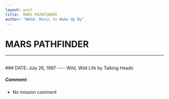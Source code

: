 ```yaml
---
layout: post
title:  MARS PATHFINDER
author: "NASA: Music to Wake Up By"
---
```


# MARS PATHFINDER
----
<br/>
### DATE: July 26, 1997
----
Wild, Wild Life by Talking Heads

##### Comment:
* No mission comment

